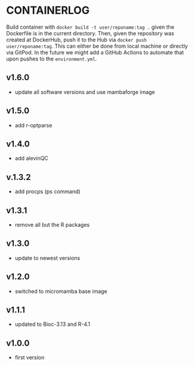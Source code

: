 # CONTAINERLOG

Build container with `docker build -t user/reponame:tag .` given the Dockerfile is in the current directory. Then, given the repository was created at DockerHub, push it to the Hub via `docker push user/reponame:tag`. This can either be done from local machine or directly via GitPod. In the future we might add a GitHub Actions to automate that upon pushes to the `environment.yml`.

## v1.6.0
- update all software versions and use mambaforge image

## v1.5.0
- add r-optparse

## v1.4.0
- add alevinQC

## v.1.3.2
- add procps (ps command)

## v1.3.1
- remove all but the R packages

## v1.3.0
- update to newest versions

## v1.2.0
- switched to micromamba base image

## v1.1.1
- updated to Bioc-3.13 and R-4.1

## v1.0.0
- first version